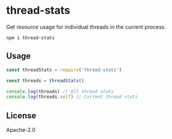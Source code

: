 # thread-stats

Get resource usage for individual threads in the current process.

```
npm i thread-stats
```

## Usage

```js
const threadStats = require('thread-stats')

const threads = threadStats()

console.log(threads) // All thread stats
console.log(threads.self) // Current thread stats
```

## License

Apache-2.0
